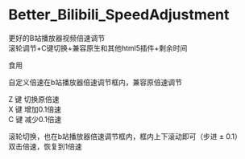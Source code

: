 # Better_Bilibili_SpeedAdjustment
更好的B站播放器视频倍速调节  
滚轮调节+C键切换+兼容原生和其他html5插件+剩余时间 


食用  

自定义倍速在b站播放器倍速调节框内，兼容原倍速调节

Z 键 切换原倍速  
X 键 增加0.1倍速  
C 键 减少0.1倍速  

滚轮切换，也在b站播放器倍速调节框内，框内上下滚动即可（步进 ± 0.1）  
双击倍速，恢复到1倍速  
